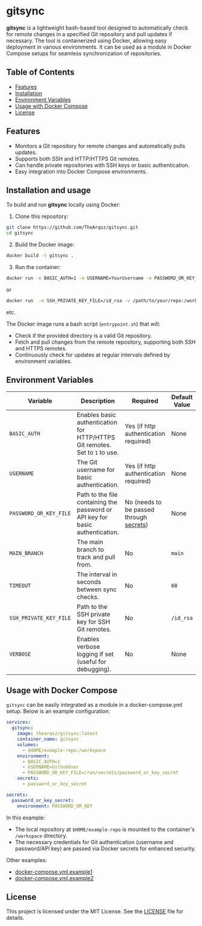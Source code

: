 # gitsync

**gitsync** is a lightweight bash-based tool designed to automatically check for remote changes in a specified Git repository and pull updates if necessary. The tool is containerized using Docker, allowing easy deployment in various environments. It can be used as a module in Docker Compose setups for seamless synchronization of repositories.

## Table of Contents

- [Features](#features)
- [Installation](#installation-and-usage)
- [Environment Variables](#environment-variables)
- [Usage with Docker Compose](#usage-with-docker-compose)
- [License](#license)

## Features

- Monitors a Git repository for remote changes and automatically pulls updates.
- Supports both SSH and HTTP/HTTPS Git remotes.
- Can handle private repositories with SSH keys or basic authentication.
- Easy integration into Docker Compose environments.

## Installation and usage

To build and run **gitsync** locally using Docker:

1. Clone this repository:

```bash
git clone https://github.com/TheArqsz/gitsync.git
cd gitsync
```

2. Build the Docker image:

```bash
docker build -t gitsync .
```

3. Run the container:

```bash
docker run -e BASIC_AUTH=1 -e USERNAME=YourUsername -e PASSWORD_OR_KEY_FILE=/run/secrets/password_or_key_secret -v /path/to/your/repo:/workspace -v git_password:/run/secrets/password_or_key_secret gitsync
```

or

```bash
docker run  -e SSH_PRIVATE_KEY_FILE=/id_rsa -v /path/to/your/repo:/workspace -v ~/.ssh/id_rsa:/id_rsa -e TIMEOUT=10 gitsync
```

etc.

The Docker image runs a bash script (`entrypoint.sh`) that will:

- Check if the provided directory is a valid Git repository.
- Fetch and pull changes from the remote repository, supporting both SSH and HTTPS remotes.
- Continuously check for updates at regular intervals defined by environment variables.

## Environment Variables

| Variable              | Description                                                                 | Required | Default Value | Example Values                    |
|-----------------------|-----------------------------------------------------------------------------|----------|---------------|----------------------------------|
| `BASIC_AUTH`          | Enables basic authentication for HTTP/HTTPS Git remotes. Set to `1` to use. | Yes (if http authentication required)     | None          | `1`                              |
| `USERNAME`            | The Git username for basic authentication.                                  | Yes (if http authentication required)      | None          | `GithubUser`                     |
| `PASSWORD_OR_KEY_FILE`| Path to the file containing the password or API key for basic authentication.| No (needs to be passed through [secrets](https://docs.docker.com/reference/compose-file/secrets/w))      | None          | `/run/secrets/password_or_key_secret` |
| `MAIN_BRANCH`         | The main branch to track and pull from.                                      | No       | `main`        | `main`, `master`                 |
| `TIMEOUT`             | The interval in seconds between sync checks.                                | No       | `60`          | `120`, `300`                     |
| `SSH_PRIVATE_KEY_FILE`| Path to the SSH private key for SSH Git remotes.                             | No       | `/id_rsa`     | `/root/.ssh/id_rsa`              |
| `VERBOSE`             | Enables verbose logging if set (useful for debugging).                      | No       | None          | `1` (any value)                  |

## Usage with Docker Compose

`gitsync` can be easily integrated as a module in a docker-compose.yml setup. Below is an example configuration:

```yaml
services:
  gitsync:
    image: thearqsz/gitsync:latest
    container_name: gitsync
    volumes:
      - $HOME/example-repo:/workspace
    environment:
      - BASIC_AUTH=1
      - USERNAME=GithubUser
      - PASSWORD_OR_KEY_FILE=/run/secrets/password_or_key_secret
    secrets:
      - password_or_key_secret

secrets:
  password_or_key_secret:
    environment: PASSWORD_OR_KEY
```

In this example:

- The local repository at `$HOME/example-repo` is mounted to the container's `/workspace` directory.
- The necessary credentials for Git authentication (username and password/API key) are passed via Docker secrets for enhanced security.

Other examples:

- [docker-compose.yml.example1](docker-compose.yml.example1)
- [docker-compose.yml.example2](docker-compose.yml.example2)

## License

This project is licensed under the MIT License. See the [LICENSE](LICENSE.md) file for details.
